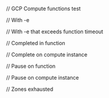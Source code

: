 // GCP Compute functions test

// With -e

// With -e that exceeds function timeout

// Completed in function

// Complete on compute instance

// Pause on function

// Pause on compute instance

// Zones exhausted
